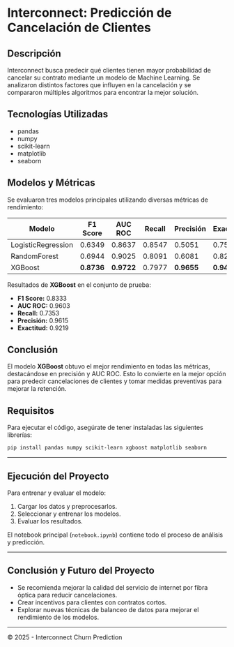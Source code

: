 # Interconnect: Predicción de Cancelación de Clientes

## Descripción
Interconnect busca predecir qué clientes tienen mayor probabilidad de cancelar su contrato mediante un modelo de Machine Learning. Se analizaron distintos factores que influyen en la cancelación y se compararon múltiples algoritmos para encontrar la mejor solución.

## Tecnologías Utilizadas
- pandas
- numpy
- scikit-learn
- matplotlib
- seaborn

## Modelos y Métricas
Se evaluaron tres modelos principales utilizando diversas métricas de rendimiento:

| Modelo               | F1 Score | AUC ROC | Recall  | Precisión | Exactitud |
|----------------------|---------|---------|---------|-----------|-----------|
| LogisticRegression  | 0.6349  | 0.8637  | 0.8547  | 0.5051    | 0.7551    |
| RandomForest        | 0.6944  | 0.9025  | 0.8091  | 0.6081    | 0.8226    |
| XGBoost             | **0.8736**  | **0.9722**  | 0.7977  | **0.9655**  | **0.9425**  |

Resultados de **XGBoost** en el conjunto de prueba:
- **F1 Score:** 0.8333
- **AUC ROC:** 0.9603
- **Recall:** 0.7353
- **Precisión:** 0.9615
- **Exactitud:** 0.9219

## Conclusión
El modelo **XGBoost** obtuvo el mejor rendimiento en todas las métricas, destacándose en precisión y AUC ROC. Esto lo convierte en la mejor opción para predecir cancelaciones de clientes y tomar medidas preventivas para mejorar la retención.



## Requisitos

Para ejecutar el código, asegúrate de tener instaladas las siguientes librerías:

```bash
pip install pandas numpy scikit-learn xgboost matplotlib seaborn
```

---

## Ejecución del Proyecto

Para entrenar y evaluar el modelo:

1. Cargar los datos y preprocesarlos.
2. Seleccionar y entrenar los modelos.
3. Evaluar los resultados.

El notebook principal (`notebook.ipynb`) contiene todo el proceso de análisis y predicción.

---

## Conclusión y Futuro del Proyecto

- Se recomienda mejorar la calidad del servicio de internet por fibra óptica para reducir cancelaciones.
- Crear incentivos para clientes con contratos cortos.
- Explorar nuevas técnicas de balanceo de datos para mejorar el rendimiento de los modelos.

---
© 2025 - Interconnect Churn Prediction

